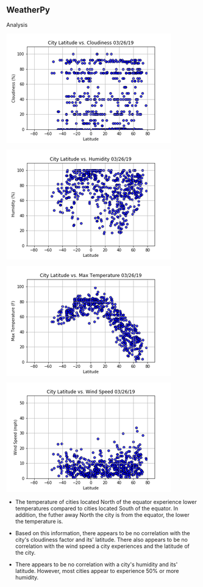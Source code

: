 WeatherPy
----

Analysis

![Image Description](https://github.com/parin225/Python-API-Project-1/blob/master/WeatherPy/Images/latVScloudiness.png)

![Image Description](https://github.com/parin225/Python-API-Project-1/blob/master/WeatherPy/Images/latVShumidity.png)

![Image Description](https://github.com/parin225/Python-API-Project-1/blob/master/WeatherPy/Images/latVStemp.png)

![Image Description](https://github.com/parin225/Python-API-Project-1/blob/master/WeatherPy/Images/latVSwindspeed.png)



* The temperature of cities located North of the equator experience lower temperatures compared to cities located South of the equator. In addition, the futher away North the city is from the equator, the lower the temperature is.
 
* Based on this information, there appears to be no correlation with the city's cloudiness factor and its' latitude. There also appears to be no correlation with the wind speed a city experiences and the latitude of the city. 

* There appears to be no correlation with a city's humidity and its' latitude. However, most cities appear to experience 50% or more humidity.

